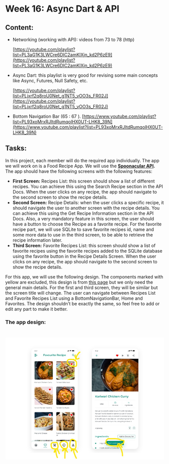# Week 16: Async Dart & API

## Content:

- Networking (working with API): videos from 73 to 78 (http)
    
    [https://youtube.com/playlist?list=PL3aG1K3LWCre6DIC2amKlXjn_kd2P6zE9](https://youtube.com/playlist?list=PL3aG1K3LWCre6DIC2amKlXjn_kd2P6zE9)
    
- Async Dart: this playlist is very good for revising some main concepts like Async, Futures, Null Safety, etc.
    

    [https://youtube.com/playlist?list=PLjxrf2q8roU0Net_g1NT5_vOO3s_FR02J](https://youtube.com/playlist?list=PLjxrf2q8roU0Net_g1NT5_vOO3s_FR02J)

 
- Bottom Navigation Bar (65 : 67 ).
  [https://www.youtube.com/playlist?list=PL93xoMrxRJItdRumqolHX0UT-LHK8_39N](https://www.youtube.com/playlist?list=PL93xoMrxRJItdRumqolHX0UT-LHK8_39N)
    
## Tasks:
    
In this project, each member will do the required app individually. The app we will work on is a Food Recipe App. We will use the **[Spoonacular API](https://spoonacular.com/food-api).** The app should have the following screens with the following features:

- **First Screen:** Recipes List: this screen should show a list of different recipes. You can achieve this using the Search Recipe section in the API Docs. When the user clicks on any recipe, the app should navigate to the second screen to show the recipe details.
- **Second Screen:** Recipe Details: when the user clicks a specific recipe, it should navigate the user to another screen with the recipe details. You can achieve this using the Get Recipe Information section in the API Docs. Also, a very mandatory feature in this screen, the user should have a button to choose the Recipe as a favorite recipe. For the favorite recipe part, we will use SQLite to save favorite recipes id, name and some more data to use in the third screen, to be able to retrieve the recipe information later.
- **Third Screen:** Favorite Recipes List:  this screen should show a list of favorite recipes using the favorite recipes added to the SQLite database using the favorite button in the Recipe Details Screen. When the user clicks on any recipe, the app should navigate to the second screen to show the recipe details.

For this app, we will use the following design. The components marked with yellow are excluded, this design is from [this page](https://uxplanet.org/case-study-freshly-dropped-app-ux-design-for-cooking-and-shopping-a19c7a00c322) but we only need the general main details. For the first and third screen, they will be similar but the screen title will change. The user can navigate between Recipes List and Favorite Recipes List using a BottomNavigationBar, Home and Favorites. The design shouldn’t be exactly the same, so feel free to add or edit any part to make it better.
    

    
### The app design:
#
    
![Task.png](../../images/intermediate/Intermediate%20Projects%20-%20Individual.jpg)